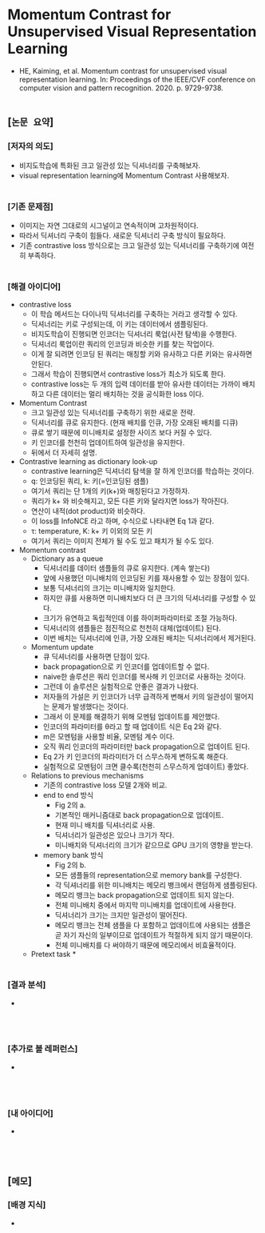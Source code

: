 # Momentum Contrast for Unsupervised Visual Representation Learning
* HE, Kaiming, et al. Momentum contrast for unsupervised visual representation learning. In: Proceedings of the IEEE/CVF conference on computer vision and pattern recognition. 2020. p. 9729-9738.
<br><br>

## [`논문 요약`]

### [저자의 의도]
* 비지도학습에 특화된 크고 일관성 있는 딕셔너리를 구축해보자.
* visual representation learning에 Momentum Contrast 사용해보자.
<br><br>

### [기존 문제점]
* 이미지는 자연 그대로의 시그널이고 연속적이며 고차원적이다.
* 따라서 딕셔너리 구축이 힘들다. 새로운 딕셔너리 구축 방식이 필요하다.
* 기존 contrastive loss 방식으로는 크고 일관성 있는 딕셔너리를 구축하기에 여전히 부족하다.
<br><br>

### [해결 아이디어]
* contrastive loss
    * 이 학습 메서드는 다이나믹 딕셔너리를 구축하는 거라고 생각할 수 있다.
    * 딕셔너리는 키로 구성되는데, 이 키는 데이터에서 샘플링된다.
    * 비지도학습이 진행되면 인코더는 딕셔너리 룩업(사전 탐색)을 수행한다.
    * 딕셔너리 룩업이란 쿼리의 인코딩과 비슷한 키를 찾는 작업이다.
    * 이게 잘 되려면 인코딩 된 쿼리는 매칭할 키와 유사하고 다른 키와는 유사하면 안된다.
    * 그래서 학습이 진행되면서 contrastive loss가 최소가 되도록 한다.
    * contrastive loss는 두 개의 입력 데이터를 받아 유사한 데이터는 가까이 배치하고 다른 데이터는 멀리 배치하는 것을 공식화한 loss 이다.
* Momentum Contrast
    * 크고 일관성 있는 딕셔너리를 구축하기 위한 새로운 전략.
    * 딕셔너리를 큐로 유지한다. (현재 배치를 인큐, 가장 오래된 배치를 디큐)
    * 큐로 쌓기 때문에 미니배치로 설정한 사이즈 보다 커질 수 있다.
    * 키 인코더를 천천히 업데이트하여 일관성을 유지한다.
    * 뒤에서 더 자세히 설명.
* Contrastive learning as dictionary look-up
    * contrastive learning은 딕셔너리 탐색을 잘 하게 인코더를 학습하는 것이다.
    * q: 인코딩된 쿼리, k: 키(=인코딩된 샘플)
    * 여기서 쿼리는 단 1개의 키(k+)와 매칭된다고 가정하자.
    * 쿼리가 k+ 와 비슷해지고, 모든 다른 키와 달라지면 loss가 작아진다.
    * 연산이 내적(dot product)와 비슷하다.
    * 이 loss를 InfoNCE 라고 하며, 수식으로 나타내면 Eq 1과 같다.
    * τ: temperature, K: k+ 키 이외의 모든 키
    * 여기서 쿼리는 이미지 전체가 될 수도 있고 패치가 될 수도 있다.
* Momentum contrast
    * Dictionary as a queue
        * 딕셔너리를 데이터 샘플들의 큐로 유지한다. (계속 쌓는다)
        * 앞에 사용했던 미니배치의 인코딩된 키를 재사용할 수 있는 장점이 있다.
        * 보통 딕셔너리의 크기는 미니배치와 일치한다.
        * 하지만 큐를 사용하면 미니배치보다 더 큰 크기의 딕셔너리를 구성할 수 있다.
        * 크기가 유연하고 독립적인데 이를 하이퍼파라미터로 조절 가능하다.
        * 딕셔너리의 샘플들은 점진적으로 천천히 대체(업데이트) 된다.
        * 이번 배치는 딕셔너리에 인큐, 가장 오래된 배치는 딕셔너리에서 제거된다.
    * Momentum update
        * 큐 딕셔너리를 사용하면 단점이 있다.
        * back propagation으로 키 인코더를 업데이트할 수 없다.
        * naive한 솔루션은 쿼리 인코더를 복사해 키 인코더로 사용하는 것이다.
        * 그런데 이 솔루션은 실험적으로 안좋은 결과가 나왔다.
        * 저자들의 가설은 키 인코더가 너무 급격하게 변해서 키의 일관성이 떨어지는 문제가 발생했다는 것이다.
        * 그래서 이 문제를 해결하기 위해 모멘텀 업데이트를 제안했다.
        * 인코더의 파라미터를 θ라고 할 때 업데이트 식은 Eq 2와 같다.
        * m은 모멘텀을 사용할 비율, 모멘텀 계수 이다.
        * 오직 쿼리 인코더의 파라미터만 back propagation으로 업데이트 된다.
        * Eq 2가 키 인코더의 파라미터가 더 스무스하게 변하도록 해준다.
        * 실험적으로 모멘텀이 크면 클수록(천천히 스무스하게 업데이트) 좋았다.
    * Relations to previous mechanisms
        * 기존의 contrastive loss 모델 2개와 비교.
        * end to end 방식
            * Fig 2의 a.
            * 기본적인 매커니즘대로 back propagation으로 업데이트.
            * 현재 미니 배치를 딕셔너리로 사용.
            * 딕셔너리가 일관성은 있으나 크기가 작다.
            * 미니배치와 딕셔너리의 크기가 같으므로 GPU 크기의 영향을 받는다.
        * memory bank 방식
            * Fig 2의 b.
            * 모든 샘플들의 representation으로 memory bank를 구성한다.
            * 각 딕셔너리를 위한 미니배치는 메모리 뱅크에서 랜덤하게 샘플링된다.
            * 메모리 뱅크는 back propagation으로 업데이트 되지 않는다.
            * 전체 미니배치 중에서 마지막 미니배치를 업데이트에 사용한다.
            * 딕셔너리가 크기는 크지만 일관성이 떨어진다.
            * 메모리 뱅크는 전체 샘플을 다 포함하고 업데이트에 사용되는 샘플은 곧 자기 자신의 일부이므로 업데이트가 적절하게 되지 않기 때문이다.
            * 전체 미니배치를 다 써야하기 때문에 메모리에서 비효율적이다.
    * Pretext task
        * 
<br><br>

### [결과 분석]
* 
<br><br>

### [추가로 볼 레퍼런스]
* 
<br><br>

### [내 아이디어]
* 
<br><br>



## [`메모`]

### [배경 지식]
* 
<br><br>


